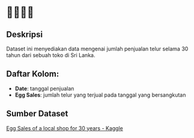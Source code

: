 # 🥚🥚🥚🥚

## Deskripsi
Dataset ini menyediakan data mengenai jumlah penjualan telur selama 30 tahun dari sebuah toko di Sri Lanka.

## Daftar Kolom: <br>
- **Date**: tanggal penjualan
- **Egg Sales**: jumlah telur yang terjual pada tanggal yang bersangkutan

## Sumber Dataset <br>
[Egg Sales of a local shop for 30 years - Kaggle](https://www.kaggle.com/datasets/kanchana1990/egg-sales-of-a-local-shop-for-30-years)
